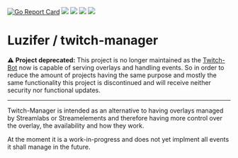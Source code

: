 [![Go Report Card](https://goreportcard.com/badge/github.com/Luzifer/twitch-manager)](https://goreportcard.com/report/github.com/Luzifer/twitch-manager)
![](https://badges.fyi/github/license/Luzifer/twitch-manager)
![](https://badges.fyi/github/downloads/Luzifer/twitch-manager)
![](https://badges.fyi/github/latest-release/Luzifer/twitch-manager)
![](https://knut.in/project-status/twitch-manager)

# Luzifer / twitch-manager

⚠ **Project deprecated:** This project is no longer maintained as the [Twitch-Bot](https://github.com/Luzifer/twitch-bot) now is capable of serving overlays and handling events. So in order to reduce the amount of projects having the same purpose and mostly the same functionality this project is discontinued and will receive neither security nor functional updates.

----

Twitch-Manager is intended as an alternative to having overlays managed by Streamlabs or Streamelements and therefore having more control over the overlay, the availability and how they work.

At the moment it is a work-in-progress and does not yet implment all events it shall manage in the future.

